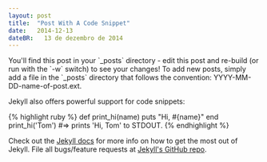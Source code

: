 ```yaml
---
layout: post
title:  "Post With A Code Snippet"
date:   2014-12-13
dateBR:   13 de dezembro de 2014
---
```


<p class="intro"><span class="dropcap">Y</span>ou'll find this post in your `_posts` directory - edit this post and re-build (or run with the `-w` switch) to see your changes! To add new posts, simply add a file in the `_posts` directory that follows the convention: YYYY-MM-DD-name-of-post.ext.</p>

Jekyll also offers powerful support for code snippets:

{% highlight ruby %}
def print_hi(name)
  puts "Hi, #{name}"
end
print_hi('Tom')
#=> prints 'Hi, Tom' to STDOUT.
{% endhighlight %}

Check out the [Jekyll docs][jekyll] for more info on how to get the most out of Jekyll. File all bugs/feature requests at [Jekyll's GitHub repo][jekyll-gh].

[jekyll-gh]: https://github.com/mojombo/jekyll
[jekyll]:    http://jekyllrb.com
